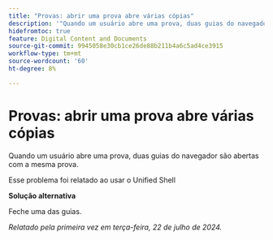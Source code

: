 ```yaml
---
title: "Provas: abrir uma prova abre várias cópias"
description: '"Quando um usuário abre uma prova, duas guias do navegador são abertas com a mesma prova. ”'
hidefromtoc: true
feature: Digital Content and Documents
source-git-commit: 9945058e30cb1ce26de88b211b4a6c5ad4ce3915
workflow-type: tm+mt
source-wordcount: '60'
ht-degree: 8%

---
```



# Provas: abrir uma prova abre várias cópias

Quando um usuário abre uma prova, duas guias do navegador são abertas com a mesma prova.

Esse problema foi relatado ao usar o Unified Shell

**Solução alternativa**

Feche uma das guias.

_Relatado pela primeira vez em terça-feira, 22 de julho de 2024._
